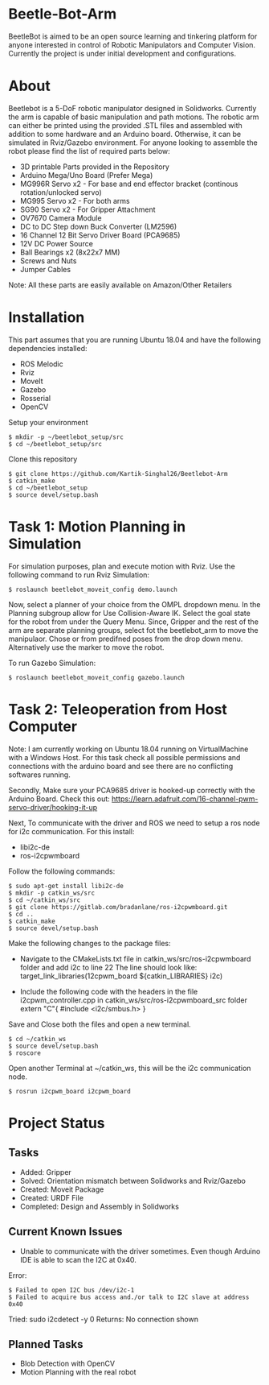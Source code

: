 # Beetle-Bot-Arm
BeetleBot is aimed to be an open source learning and tinkering platform for anyone interested in control of Robotic Manipulators and Computer Vision. Currently the project is under initial development and configurations. 

# About
Beetlebot is a 5-DoF robotic manipulator designed in Solidworks. Currently the arm is capable of basic manipulation and path motions. The robotic arm can either be printed using the provided .STL files and assembled with addition to some hardware and an Arduino board. Otherwise, it can be simulated in Rviz/Gazebo environment. For anyone looking to assemble the robot please find the list of required parts below:

* 3D printable Parts provided in the Repository
* Arduino Mega/Uno Board (Prefer Mega)
* MG996R Servo x2 - For base and end effector bracket (continous rotation/unlocked servo)
* MG995 Servo x2 - For both arms 
* SG90 Servo x2 - For Gripper Attachment
* OV7670 Camera Module
* DC to DC Step down Buck Converter (LM2596)
* 16 Channel 12 Bit Servo Driver Board (PCA9685)
* 12V DC Power Source
* Ball Bearings x2 (8x22x7 MM)
* Screws and Nuts
* Jumper Cables

Note: All these parts are easily available on Amazon/Other Retailers

# Installation
This part assumes that you are running Ubuntu 18.04 and have the following dependencies installed:
* ROS Melodic
* Rviz
* MoveIt
* Gazebo
* Rosserial
* OpenCV

Setup your environment
```shell
$ mkdir -p ~/beetlebot_setup/src
$ cd ~/beetlebot_setup/src
```
Clone this repository
```console
$ git clone https://github.com/Kartik-Singhal26/Beetlebot-Arm
$ catkin_make
$ cd ~/beetlebot_setup
$ source devel/setup.bash
```
# Task 1: Motion Planning in Simulation
For simulation purposes, plan and execute motion with Rviz. Use the following command to run Rviz Simulation:
```console
$ roslaunch beetlebot_moveit_config demo.launch
```
Now, select a planner of your choice from the OMPL dropdown menu. In the Planning subgroup allow for Use Collision-Aware IK.
Select the goal state for the robot from under the Query Menu. Since, Gripper and the rest of the arm are separate planning groups, select fot the beetlebot_arm to move the manipulaor. Chose <random valid> or from predifned poses from the drop down menu. Alternatively use the marker to move the robot. 

To run Gazebo Simulation:
```console
$ roslaunch beetlebot_moveit_config gazebo.launch
```
# Task 2: Teleoperation from Host Computer
Note: I am currently working on Ubuntu 18.04 running on VirtualMachine with a Windows Host. For this task check all possible permissions and connections with the arduino board and see there are no conflicting softwares running.

Secondly, Make sure your PCA9685 driver is hooked-up correctly with the Arduino Board.
Check this out: https://learn.adafruit.com/16-channel-pwm-servo-driver/hooking-it-up

Next, To communicate with the driver and ROS we need to setup a ros node for i2c communication. For this install:
* libi2c-de
* ros-i2cpwmboard 

Follow the following commands:
```console
$ sudo apt-get install libi2c-de
$ mkdir -p catkin_ws/src
$ cd ~/catkin_ws/src
$ git clone https://gitlab.com/bradanlane/ros-i2cpwmboard.git
$ cd ..
$ catkin_make
$ source devel/setup.bash
```
Make the following changes to the package files:
* Navigate to the CMakeLists.txt file in catkin_ws/src/ros-i2cpwmboard folder and add i2c to line 22
The line should look like: target_link_libraries(12cpwm_board ${catkin_LIBRARIES} i2c)

* Include the following code with the headers in the file i2cpwm_controller.cpp in catkin_ws/src/ros-i2cpwmboard_src folder
extern "C"{
#include <i2c/smbus.h>
}

Save and Close both the files and open a new terminal.
```console
$ cd ~/catkin_ws
$ source devel/setup.bash
$ roscore
```
Open another Terminal at ~/catkin_ws, this will be the i2c communication node.
```console
$ rosrun i2cpwm_board i2cpwm_board 
```
# Project Status
## Tasks 
* Added: Gripper
* Solved: Orientation mismatch between Solidworks and Rviz/Gazebo
* Created: Moveit Package
* Created: URDF File
* Completed: Design and Assembly in Solidworks

## Current Known Issues
* Unable to communicate with the driver sometimes. Even though Arduino IDE is able to scan the I2C at 0x40. 

Error: 
```console
$ Failed to open I2C bus /dev/i2c-1
$ Failed to acquire bus access and./or talk to I2C slave at address 0x40
```
Tried: sudo i2cdetect -y 0
Returns: No connection shown

## Planned Tasks
* Blob Detection with OpenCV
* Motion Planning with the real robot



